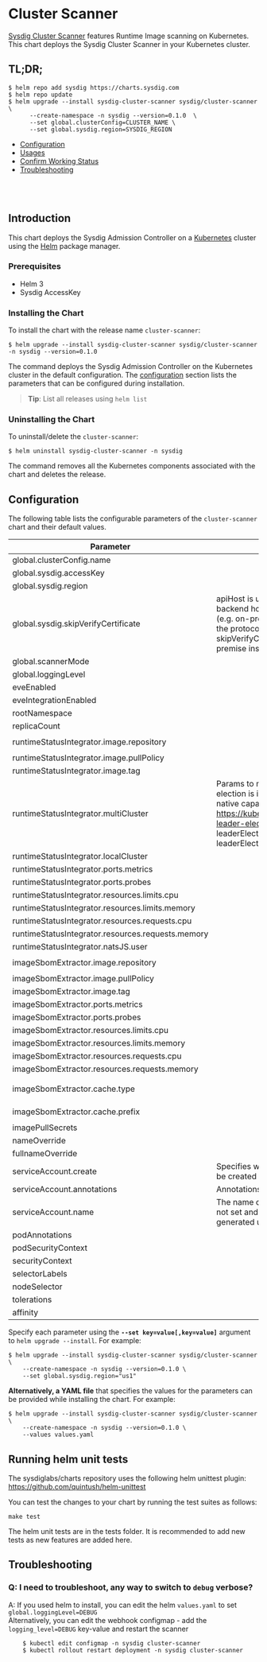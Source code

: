 <!--


DO NOT MODIFY THIS FILE MANUALLY!!

IT'S AUTO-GENERATED vía README.tpl with pre-comit plugin
this is under construction so it must be launched manually

in the project root, run:
$ pre-commit install
$ pre-commit run -a

-->

# Cluster Scanner

[Sysdig Cluster Scanner](https://docs.sysdig.com/en/docs/sysdig-secure/scanning) features Runtime Image scanning on Kubernetes.
<br/>This chart deploys the Sysdig Cluster Scanner in your Kubernetes cluster.

## TL;DR;

```
$ helm repo add sysdig https://charts.sysdig.com
$ helm repo update
$ helm upgrade --install sysdig-cluster-scanner sysdig/cluster-scanner \
      --create-namespace -n sysdig --version=0.1.0  \
      --set global.clusterConfig=CLUSTER_NAME \
      --set global.sysdig.region=SYSDIG_REGION
```

- [Configuration](#configuration)
- [Usages](#usages)
- [Confirm Working Status](#confirm-working-status)
- [Troubleshooting](#troubleshooting)

<br/><br/>

## Introduction

This chart deploys the Sysdig Admission Controller on a [Kubernetes](http://kubernetes.io) cluster using the [Helm](https://helm.sh) package manager.


### Prerequisites

- Helm 3
- Sysdig AccessKey


###  Installing the Chart

To install the chart with the release name `cluster-scanner`:

```console
$ helm upgrade --install sysdig-cluster-scanner sysdig/cluster-scanner -n sysdig --version=0.1.0
```

The command deploys the Sysdig Admission Controller on the Kubernetes cluster in the default configuration. The [configuration](#configuration) section lists the parameters that can be configured during installation.

> **Tip**: List all releases using `helm list`


### Uninstalling the Chart

To uninstall/delete the `cluster-scanner`:

```console
$ helm uninstall sysdig-cluster-scanner -n sysdig
```

The command removes all the Kubernetes components associated with the chart and deletes the release.

## Configuration

The following table lists the configurable parameters of the `cluster-scanner` chart and their default values.

|                     Parameter                     |                                                                                                                                  Description                                                                                                                                  |                        Default                         |
|---------------------------------------------------|-------------------------------------------------------------------------------------------------------------------------------------------------------------------------------------------------------------------------------------------------------------------------------|--------------------------------------------------------|
| global.clusterConfig.name                         |                                                                                                                                                                                                                                                                               | <code>""</code>                                        |
| global.sysdig.accessKey                           |                                                                                                                                                                                                                                                                               | <code>""</code>                                        |
| global.sysdig.region                              |                                                                                                                                                                                                                                                                               | <code>"us1"</code>                                     |
| global.sysdig.skipVerifyCertificate               | apiHost is used to manually set the Sysdig backend host when no region is suitable (e.g. on-premise installations) Must have the protocol (http:// or https://) apiHost: "" skipVerifyCertificate might be used in on-premise installations.                                  | <code>false</code>                                     |
| global.scannerMode                                |                                                                                                                                                                                                                                                                               | <code>"local" # or "multi"</code>                      |
| global.loggingLevel                               |                                                                                                                                                                                                                                                                               | <code>"INFO"</code>                                    |
| eveEnabled                                        |                                                                                                                                                                                                                                                                               | <code>false</code>                                     |
| eveIntegrationEnabled                             |                                                                                                                                                                                                                                                                               | <code>false</code>                                     |
| rootNamespace                                     |                                                                                                                                                                                                                                                                               | <code>"kube-system"</code>                             |
| replicaCount                                      |                                                                                                                                                                                                                                                                               | <code>2</code>                                         |
| runtimeStatusIntegrator.image.repository          |                                                                                                                                                                                                                                                                               | <code>quay.io/sysdig/runtime-status-integrator</code>  |
| runtimeStatusIntegrator.image.pullPolicy          |                                                                                                                                                                                                                                                                               | <code>IfNotPresent</code>                              |
| runtimeStatusIntegrator.image.tag                 |                                                                                                                                                                                                                                                                               | <code>"0.1.2-v5e3dc4c"</code>                          |
| runtimeStatusIntegrator.multiCluster              | Params to manage leader election Leader election is implemented leveraging the native capabilities of Kubernetes see: https://kubernetes.io/blog/2016/01/simple-leader-election-with-kubernetes/ leaderElectionLeaseNameOverride: "" leaderElectionLeaseNamespaceOverride: "" | <code></code>                                          |
| runtimeStatusIntegrator.localCluster              |                                                                                                                                                                                                                                                                               | <code></code>                                          |
| runtimeStatusIntegrator.ports.metrics             |                                                                                                                                                                                                                                                                               | <code>25000</code>                                     |
| runtimeStatusIntegrator.ports.probes              |                                                                                                                                                                                                                                                                               | <code>7000</code>                                      |
| runtimeStatusIntegrator.resources.limits.cpu      |                                                                                                                                                                                                                                                                               | <code>"1"</code>                                       |
| runtimeStatusIntegrator.resources.limits.memory   |                                                                                                                                                                                                                                                                               | <code>350Mi</code>                                     |
| runtimeStatusIntegrator.resources.requests.cpu    |                                                                                                                                                                                                                                                                               | <code>"350m"</code>                                    |
| runtimeStatusIntegrator.resources.requests.memory |                                                                                                                                                                                                                                                                               | <code>350Mi</code>                                     |
| runtimeStatusIntegrator.natsJS.user               |                                                                                                                                                                                                                                                                               | <code>"default-user"</code>                            |
| imageSbomExtractor.image.repository               |                                                                                                                                                                                                                                                                               | <code>quay.io/sysdig/image-sbom-extractor</code>       |
| imageSbomExtractor.image.pullPolicy               |                                                                                                                                                                                                                                                                               | <code>IfNotPresent</code>                              |
| imageSbomExtractor.image.tag                      |                                                                                                                                                                                                                                                                               | <code>"0.1.2-vb7fceb1"</code>                          |
| imageSbomExtractor.ports.metrics                  |                                                                                                                                                                                                                                                                               | <code>25001</code>                                     |
| imageSbomExtractor.ports.probes                   |                                                                                                                                                                                                                                                                               | <code>7001</code>                                      |
| imageSbomExtractor.resources.limits.cpu           |                                                                                                                                                                                                                                                                               | <code>"1"</code>                                       |
| imageSbomExtractor.resources.limits.memory        |                                                                                                                                                                                                                                                                               | <code>350Mi</code>                                     |
| imageSbomExtractor.resources.requests.cpu         |                                                                                                                                                                                                                                                                               | <code>"150m"</code>                                    |
| imageSbomExtractor.resources.requests.memory      |                                                                                                                                                                                                                                                                               | <code>350Mi</code>                                     |
| imageSbomExtractor.cache.type                     |                                                                                                                                                                                                                                                                               | <code>"local" # other possible value is "redis"</code> |
| imageSbomExtractor.cache.prefix                   |                                                                                                                                                                                                                                                                               | <code>"sysdig-cluster-scanner"</code>                  |
| imagePullSecrets                                  |                                                                                                                                                                                                                                                                               | <code>[]</code>                                        |
| nameOverride                                      |                                                                                                                                                                                                                                                                               | <code>""</code>                                        |
| fullnameOverride                                  |                                                                                                                                                                                                                                                                               | <code>""</code>                                        |
| serviceAccount.create                             | Specifies whether a service account should be created                                                                                                                                                                                                                         | <code>true</code>                                      |
| serviceAccount.annotations                        | Annotations to add to the service account                                                                                                                                                                                                                                     | <code>{}</code>                                        |
| serviceAccount.name                               | The name of the service account to use. If not set and create is true, a name is generated using the fullname template                                                                                                                                                        | <code>""</code>                                        |
| podAnnotations                                    |                                                                                                                                                                                                                                                                               | <code>{}</code>                                        |
| podSecurityContext                                |                                                                                                                                                                                                                                                                               | <code>{}</code>                                        |
| securityContext                                   |                                                                                                                                                                                                                                                                               | <code>{}</code>                                        |
| selectorLabels                                    |                                                                                                                                                                                                                                                                               | <code>{}</code>                                        |
| nodeSelector                                      |                                                                                                                                                                                                                                                                               | <code>{}</code>                                        |
| tolerations                                       |                                                                                                                                                                                                                                                                               | <code>[]</code>                                        |
| affinity                                          |                                                                                                                                                                                                                                                                               | <code>{}</code>                                        |


Specify each parameter using the **`--set key=value[,key=value]`** argument to `helm upgrade --install`. For example:

```console
$ helm upgrade --install sysdig-cluster-scanner sysdig/cluster-scanner \
    --create-namespace -n sysdig --version=0.1.0 \
    --set global.sysdig.region="us1"
```

**Alternatively, a YAML file** that specifies the values for the parameters can be provided while
installing the chart. For example:

```console
$ helm upgrade --install sysdig-cluster-scanner sysdig/cluster-scanner \
    --create-namespace -n sysdig --version=0.1.0 \
    --values values.yaml
```

## Running helm unit tests

The sysdiglabs/charts repository uses the following helm unittest plugin: https://github.com/quintush/helm-unittest

You can test the changes to your chart by running the test suites as follows:

```
make test
```

The helm unit tests are in the tests folder. It is recommended to add new tests as new features are added here.

## Troubleshooting

### Q: I need to troubleshoot, any way to switch to `debug` verbose?
A: If you used helm to install, you can edit the helm `values.yaml` to set `global.loggingLevel=DEBUG`
<br/>Alternatively, you can edit the webhook configmap - add the `logging_level=DEBUG` key-value and restart the scanner
```
    $ kubectl edit configmap -n sysdig cluster-scanner
    $ kubectl rollout restart deployment -n sysdig cluster-scanner
```
